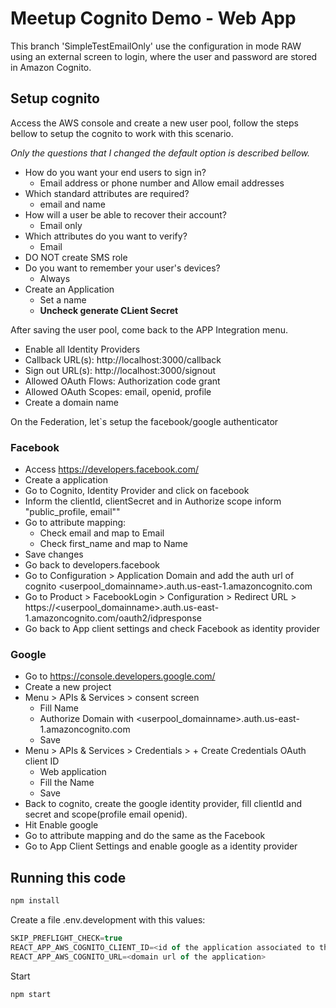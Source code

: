 # Meetup Cognito Demo - Web App

This branch 'SimpleTestEmailOnly' use the configuration in mode RAW using an external screen to login, where the user and password are stored in Amazon Cognito.

## Setup cognito

Access the AWS console and create a new user pool, follow the steps bellow to setup the cognito to work with this scenario.

*Only the questions that I changed the default option is described bellow.*

- How do you want your end users to sign in?
  - Email address or phone number and Allow email addresses
- Which standard attributes are required?
  - email and name
- How will a user be able to recover their account?
  - Email only
- Which attributes do you want to verify?
  - Email
- DO NOT create SMS role
- Do you want to remember your user's devices?
  - Always
- Create an Application
  - Set a name
  - **Uncheck generate CLient Secret**

After saving the user pool, come back to the APP Integration menu.

- Enable all Identity Providers
- Callback URL(s): http://localhost:3000/callback
- Sign out URL(s): http://localhost:3000/signout
- Allowed OAuth Flows: Authorization code grant
- Allowed OAuth Scopes: email, openid, profile
- Create a domain name

On the Federation, let`s setup the facebook/google authenticator

### Facebook
- Access https://developers.facebook.com/
- Create a application
- Go to Cognito, Identity Provider and click on facebook
- Inform the clientId, clientSecret and in Authorize scope inform "public_profile, email""
- Go to attribute mapping:
  - Check email and map to Email
  - Check first_name and map to Name
- Save changes
- Go back to developers.facebook
- Go to Configuration > Application Domain and add the auth url of cognito <userpool_domainname>.auth.us-east-1.amazoncognito.com
- Go to Product > FacebookLogin > Configuration > Redirect URL > https://<userpool_domainname>.auth.us-east-1.amazoncognito.com/oauth2/idpresponse
- Go back to App client settings and check Facebook as identity provider

### Google

- Go to https://console.developers.google.com/
- Create a new project
- Menu > APIs & Services > consent screen
  - Fill Name 
  - Authorize Domain with <userpool_domainname>.auth.us-east-1.amazoncognito.com
  - Save
- Menu > APIs & Services > Credentials > + Create Credentials OAuth client ID
  - Web application
  - Fill the Name
  - Save
- Back to cognito, create the google identity provider, fill clientId and secret and scope(profile email openid).
- Hit Enable google
- Go to attribute mapping and do the same as the Facebook
- Go to App Client Settings and enable google as a identity provider
 

## Running this code

```javascript
npm install
```

Create a file .env.development with this values:

```javascript
SKIP_PREFLIGHT_CHECK=true
REACT_APP_AWS_COGNITO_CLIENT_ID=<id of the application associated to the user pool>
REACT_APP_AWS_COGNITO_URL=<domain url of the application>
```

Start

```javascript
npm start
```
